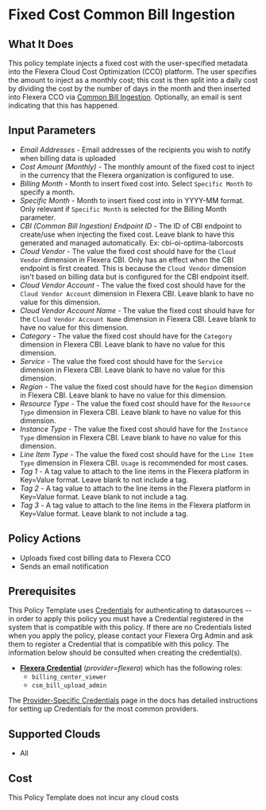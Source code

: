 # Fixed Cost Common Bill Ingestion

## What It Does

This policy template injects a fixed cost with the user-specified metadata into the Flexera Cloud Cost Optimization (CCO) platform. The user specifies the amount to inject as a monthly cost; this cost is then split into a daily cost by dividing the cost by the number of days in the month and then inserted into Flexera CCO via [Common Bill Ingestion](https://docs.flexera.com/flexera/EN/Optima/OptimaBillConnectConfigsCBI.htm). Optionally, an email is sent indicating that this has happened.

## Input Parameters

- *Email Addresses* - Email addresses of the recipients you wish to notify when billing data is uploaded
- *Cost Amount (Monthly)* - The monthly amount of the fixed cost to inject in the currency that the Flexera organization is configured to use.
- *Billing Month* - Month to insert fixed cost into. Select `Specific Month` to specify a month.
- *Specific Month* - Month to insert fixed cost into in YYYY-MM format. Only relevant if `Specific Month` is selected for the Billing Month parameter.
- *CBI (Common Bill Ingestion) Endpoint ID* - The ID of CBI endpoint to create/use when injecting the fixed cost. Leave blank to have this generated and managed automatically. Ex: cbi-oi-optima-laborcosts
- *Cloud Vendor* - The value the fixed cost should have for the `Cloud Vendor` dimension in Flexera CBI. Only has an effect when the CBI endpoint is first created. This is because the `Cloud Vendor` dimension isn't based on billing data but is configured for the CBI endpoint itself.
- *Cloud Vendor Account* - The value the fixed cost should have for the `Cloud Vendor Account` dimension in Flexera CBI. Leave blank to have no value for this dimension.
- *Cloud Vendor Account Name* - The value the fixed cost should have for the `Cloud Vendor Account Name` dimension in Flexera CBI. Leave blank to have no value for this dimension.
- *Category* - The value the fixed cost should have for the `Category` dimension in Flexera CBI. Leave blank to have no value for this dimension.
- *Service* - The value the fixed cost should have for the `Service` dimension in Flexera CBI. Leave blank to have no value for this dimension.
- *Region* - The value the fixed cost should have for the `Region` dimension in Flexera CBI. Leave blank to have no value for this dimension.
- *Resource Type* - The value the fixed cost should have for the `Resource Type` dimension in Flexera CBI. Leave blank to have no value for this dimension.
- *Instance Type* - The value the fixed cost should have for the `Instance Type` dimension in Flexera CBI. Leave blank to have no value for this dimension.
- *Line Item Type* - The value the fixed cost should have for the `Line Item Type` dimension in Flexera CBI. `Usage` is recommended for most cases.
- *Tag 1* - A tag value to attach to the line items in the Flexera platform in Key=Value format. Leave blank to not include a tag.
- *Tag 2* - A tag value to attach to the line items in the Flexera platform in Key=Value format. Leave blank to not include a tag.
- *Tag 3* - A tag value to attach to the line items in the Flexera platform in Key=Value format. Leave blank to not include a tag.

## Policy Actions

- Uploads fixed cost billing data to Flexera CCO
- Sends an email notification

## Prerequisites

This Policy Template uses [Credentials](https://docs.flexera.com/flexera/EN/Automation/ManagingCredentialsExternal.htm) for authenticating to datasources -- in order to apply this policy you must have a Credential registered in the system that is compatible with this policy. If there are no Credentials listed when you apply the policy, please contact your Flexera Org Admin and ask them to register a Credential that is compatible with this policy. The information below should be consulted when creating the credential(s).

- [**Flexera Credential**](https://docs.flexera.com/flexera/EN/Automation/ProviderCredentials.htm) (*provider=flexera*) which has the following roles:
  - `billing_center_viewer`
  - `csm_bill_upload_admin`

The [Provider-Specific Credentials](https://docs.flexera.com/flexera/EN/Automation/ProviderCredentials.htm) page in the docs has detailed instructions for setting up Credentials for the most common providers.

## Supported Clouds

- All

## Cost

This Policy Template does not incur any cloud costs
